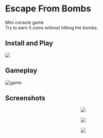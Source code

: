 # Escape From Bombs
Mini console game <br>
Try to earn 5 coins without hitting the bombs.

###

## Install and Play
<a href="https://www.mediafire.com/file/zulpxduu1ey2qoz/Escape+From+Bombs+Installer.exe/file" target="_blank">
<img src="https://github.com/user-attachments/assets/f497f537-f918-4a2b-8624-61c7dc56aed9">
</a>

###

## Gameplay
![game](https://github.com/user-attachments/assets/64ca7e05-02d0-4b6b-8bdd-59f99f75c0cf)

###

## Screenshots

<div align="center">
<img src="https://github.com/user-attachments/assets/a5885aa0-9e9d-4f72-9455-6c218323016c">
<br><br>
<img src="https://github.com/user-attachments/assets/070e0025-31df-4e47-a333-5926663c2560">
<br><br>
<img src="https://github.com/user-attachments/assets/a171d7af-ba09-4119-a5d5-4b9423ee003a">
</div>

